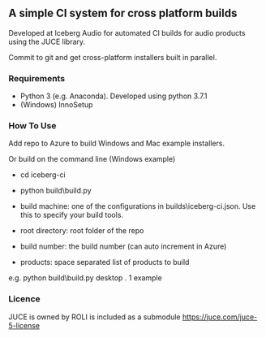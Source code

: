 ## A simple CI system for cross platform builds ##

Developed at Iceberg Audio for automated CI builds for audio products using the JUCE library.

Commit to git and get cross-platform installers built in parallel.

### Requirements ###
* Python 3 (e.g. Anaconda). Developed using python 3.7.1
* (Windows) InnoSetup

### How To Use ###
Add repo to Azure to build Windows and Mac example installers.

Or build on the command line (Windows example)
* cd iceberg-ci
* python build\build.py <build machine> <root directory> <build number> <products>

* build machine: one of the configurations in builds\iceberg-ci.json. Use this to specify your build tools.
* root directory: root folder of the repo
* build number: the build number (can auto increment in Azure)
* products: space separated list of products to build

e.g.
python build\build.py desktop . 1 example

### Licence ###

JUCE is owned by ROLI is included as a submodule https://juce.com/juce-5-license
